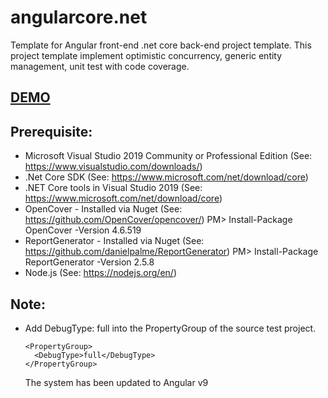 # angularcore.net
Template for Angular front-end .net core back-end project template. 
This project template implement optimistic concurrency, generic entity management, unit test with code coverage.

## [DEMO](https://open-source.azurewebsites.net/)

## Prerequisite:
- Microsoft Visual Studio 2019 Community or Professional Edition (See: https://www.visualstudio.com/downloads/)
- .Net Core SDK (See: https://www.microsoft.com/net/download/core)
- .NET Core tools in Visual Studio 2019 (See: https://www.microsoft.com/net/download/core)
- OpenCover - Installed via Nuget (See: https://github.com/OpenCover/opencover/) PM> Install-Package OpenCover -Version 4.6.519
- ReportGenerator - Installed via Nuget (See: https://github.com/danielpalme/ReportGenerator) PM> Install-Package ReportGenerator -Version 2.5.8
- Node.js  (See: https://nodejs.org/en/)

## Note:
- Add DebugType: full into the PropertyGroup of the source test project.
  ```
  <PropertyGroup>
    <DebugType>full</DebugType>
  </PropertyGroup>
  ```

  The system has been updated to Angular v9
